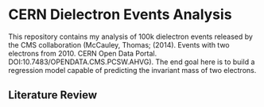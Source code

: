 # CERN Dielectron Events Analysis

This repository contains my analysis of 100k dielectron events released by the CMS collaboration (McCauley, Thomas; (2014). Events with two electrons from 2010. CERN Open Data Portal. DOI:10.7483/OPENDATA.CMS.PCSW.AHVG). The end goal here is to build a regression model capable of predicting the invariant mass of two electrons.

## Literature Review
